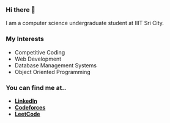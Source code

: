 ### Hi there 👋

I am a computer science undergraduate student at IIIT Sri City.

### My Interests

 - Competitive Coding
 - Web Development
 - Database Management Systems
 - Object Oriented Programming
 
### You can find me at..

 - [**LinkedIn**](https://www.linkedin.com/in/ashutoshsingh4/)
 - [**Codeforces**](https://codeforces.com/profile/destroyerguy)
 - [**LeetCode**](https://leetcode.com/destroyerguy/)
